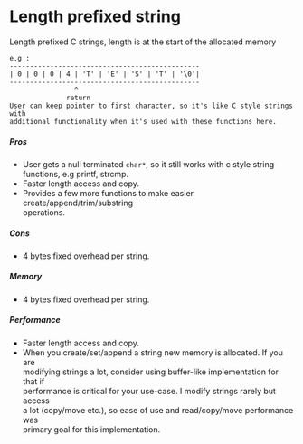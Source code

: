 # Length prefixed string

Length prefixed C strings, length is at the start of the allocated memory  

    e.g :
    -----------------------------------------------
    | 0 | 0 | 0 | 4 | 'T' | 'E' | 'S' | 'T' | '\0'|
    -----------------------------------------------
                    ^
                  return
    User can keep pointer to first character, so it's like C style strings with
    additional functionality when it's used with these functions here.

##### Pros
- User gets a null terminated `char*`, so it still works with c style string  
  functions, e.g printf, strcmp.
- Faster length access and copy.
- Provides a few more functions to make easier create/append/trim/substring  
  operations.

##### Cons
- 4 bytes fixed overhead per string.

##### Memory
- 4 bytes fixed overhead per string.

##### Performance
- Faster length access and copy.
- When you create/set/append a string new memory is allocated. If you are  
  modifying strings a lot, consider using buffer-like implementation for that if  
  performance is critical for your use-case. I modify strings rarely but access  
  a lot (copy/move etc.), so ease of use and read/copy/move performance was  
  primary goal for this implementation.
  
  
```c


```